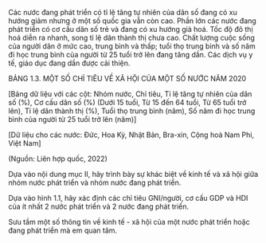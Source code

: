 Các nước đang phát triển có tỉ lệ tăng tự nhiên của dân số đang có xu hướng giảm nhưng ở một số quốc gia vẫn còn cao. Phần lớn các nước đang phát triển có cơ cấu dân số trẻ và đang có xu hướng già hoá. Tốc độ đô thị hoá diễn ra nhanh, song tỉ lệ dân thành thị chưa cao. Chất lượng cuộc sống của người dân ở mức cao, trung bình và thấp; tuổi thọ trung bình và số năm đi học trung bình của người từ 25 tuổi trở lên đang tăng dần. Các dịch vụ y tế, giáo dục đang dần được cải thiện.

BẢNG 1.3. MỘT SỐ CHỈ TIÊU VỀ XÃ HỘI CỦA MỘT SỐ NƯỚC NĂM 2020

[Bảng dữ liệu với các cột: Nhóm nước, Chỉ tiêu, Tỉ lệ tăng tự nhiên của dân số (%), Cơ cấu dân số (%) (Dưới 15 tuổi, Từ 15 đến 64 tuổi, Từ 65 tuổi trở lên), Tỉ lệ dân thành thị (%), Tuổi thọ trung bình (năm), Số năm đi học trung bình của người từ 25 tuổi trở lên (năm)]

[Dữ liệu cho các nước: Đức, Hoa Kỳ, Nhật Bản, Bra-xin, Cộng hoà Nam Phi, Việt Nam]

(Nguồn: Liên hợp quốc, 2022)

Dựa vào nội dung mục II, hãy trình bày sự khác biệt về kinh tế và xã hội giữa nhóm nước phát triển và nhóm nước đang phát triển.

Dựa vào hình 1.1, hãy xác định các chỉ tiêu GNI/người, cơ cấu GDP và HDI của ít nhất 2 nước phát triển và 2 nước đang phát triển.

Sưu tầm một số thông tin về kinh tế - xã hội của một nước phát triển hoặc đang phát triển mà em quan tâm.